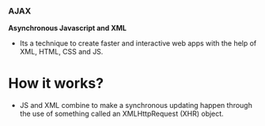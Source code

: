 ### AJAX

**Asynchronous Javascript and XML**
- Its a technique to create faster and interactive web apps with the help of XML, HTML, CSS and JS. 

# How it works?
- JS and XML combine to make a synchronous updating happen through the use of something called an XMLHttpRequest (XHR) object.